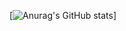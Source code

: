 [![Anurag's GitHub stats](https://github-readme-stats.vercel.app/api?username=fanbook-wangdage&theme=algolia&count_private=true)]
